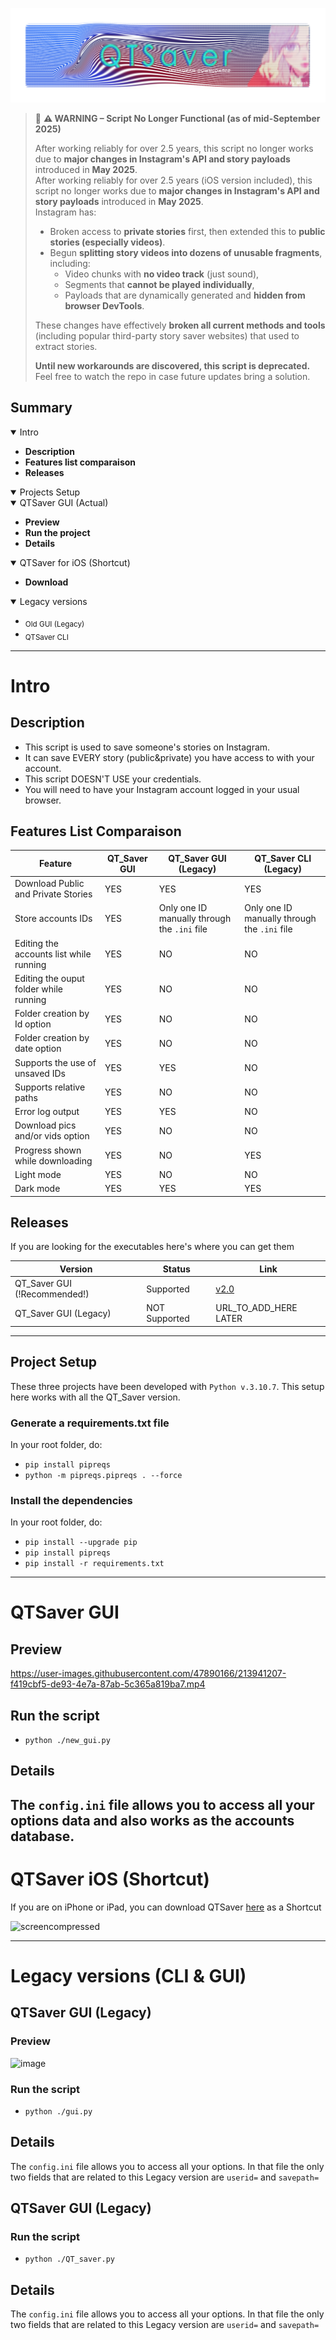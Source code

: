 ![Alt text](./res/main.png?raw=true "Welcome")

> 🔴 **⚠️ WARNING – Script No Longer Functional (as of mid-September 2025)**  
>
> After working reliably for over 2.5 years, this script no longer works due to **major changes in Instagram's API and story payloads** introduced in **May 2025**.  
> After working reliably for over 2.5 years (iOS version included), this script no longer works due to **major changes in Instagram's API and story payloads** introduced in **May 2025**.  
> Instagram has:
> 
> - Broken access to **private stories** first, then extended this to **public stories (especially videos)**.  
> - Begun **splitting story videos into dozens of unusable fragments**, including:  
>   - Video chunks with **no video track** (just sound),  
>   - Segments that **cannot be played individually**,  
>   - Payloads that are dynamically generated and **hidden from browser DevTools**.
> 
> These changes have effectively **broken all current methods and tools** (including popular third-party story saver websites) that used to extract stories.
> 
> **Until new workarounds are discovered, this script is deprecated.** Feel free to watch the repo in case future updates bring a solution.

## Summary

<details open>
<summary>Intro</summary>

* **Description**
* **Features list comparaison**
* **Releases**
</details>

<details open>
<summary>Projects Setup</summary>
</details>

<details open>
<summary>QTSaver GUI (Actual)</summary>

* **Preview**
* **Run the project**
* **Details**
</details>

<details open>
<summary>QTSaver for iOS (Shortcut)</summary>

* **Download**
</details>

<details open>
<summary>Legacy versions</summary>

* <sub>Old GUI (Legacy)</sub>
* <sub>QTSaver CLI</sub>


</details>

-----
# Intro
## Description
- This script is used to save someone's stories on Instagram.
- It can save EVERY story (public&private) you have access to with your account.
- This script DOESN'T USE your credentials.
- You will need to have your Instagram account logged in your usual browser.

## Features List Comparaison
Feature | QT_Saver GUI | QT_Saver GUI (Legacy) | QT_Saver CLI (Legacy)
| ------------- | ------------- | ------------- | ------------- |
| Download Public and Private Stories  | YES  | YES  | YES  |
| Store accounts IDs  | YES  | Only one ID manually through the `.ini` file  | Only one ID manually through the `.ini` file  |
| Editing the accounts list while running | YES | NO | NO |
| Editing the ouput folder while running | YES | NO | NO |
| Folder creation by Id option | YES | NO | NO |
| Folder creation by date option | YES | NO | NO |
| Supports the use of unsaved IDs | YES | YES | NO |
| Supports relative paths | YES | NO | NO |
| Error log output | YES | YES | NO |
| Download pics and/or vids option | YES | NO | NO |
| Progress shown while downloading | YES | NO | YES |
| Light mode | YES | NO | NO |
| Dark mode | YES | YES | YES |

## Releases
If you are looking for the executables here's where you can get them

Version | Status | Link | 
| ------------- | ------------- | ------------- |
| QT_Saver GUI (!Recommended!) | Supported | [v2.0](https://github.com/MashiroW/QT-saver/releases/tag/v2.0) |
| QT_Saver GUI (Legacy) | NOT Supported | URL_TO_ADD_HERE LATER |

-----
## Project Setup

These three projects have been developed with `Python v.3.10.7`.
This setup here works with all the QT_Saver version.

### Generate a requirements.txt file
In your root folder, do:

  - `pip install pipreqs`
  - `python -m pipreqs.pipreqs . --force`

### Install the dependencies

In your root folder, do:
  - `pip install --upgrade pip`
  - `pip install pipreqs`
  - `pip install -r requirements.txt`
-----

# QTSaver GUI
## Preview
https://user-images.githubusercontent.com/47890166/213941207-f419cbf5-de93-4e7a-87ab-5c365a819ba7.mp4

## Run the script
  - `python ./new_gui.py`
  
## Details
The `config.ini` file allows you to access all your options data and also works as the accounts database.
-----
# QTSaver iOS (Shortcut)

If you are on iPhone or iPad, you can download QTSaver [here](https://www.icloud.com/shortcuts/0091900ea3034f03a3edd3583e94d051) as a Shortcut

![screencompressed](https://github.com/user-attachments/assets/97c35f20-3b71-4755-ab03-ec5c86594b06)


-----
# Legacy versions (CLI & GUI)
## QTSaver GUI (Legacy)
### Preview
![image](https://user-images.githubusercontent.com/47890166/213942991-b6066f5d-13b7-4412-8152-c587a966448d.png)


### Run the script
  - `python ./gui.py`

## Details
The `config.ini` file allows you to access all your options.
In that file the only two fields that are related to this Legacy version are `userid=` and `savepath=`

## QTSaver GUI (Legacy)
### Run the script
  - `python ./QT_saver.py`

## Details
The `config.ini` file allows you to access all your options.
In that file the only two fields that are related to this Legacy version are `userid=` and `savepath=`
